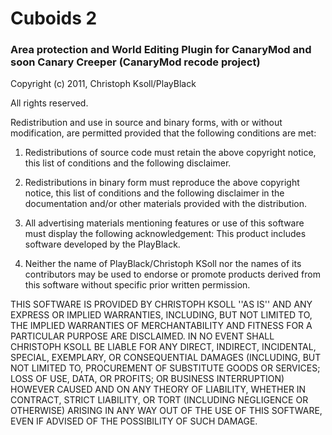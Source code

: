 # Cuboids 2
### Area protection and World Editing Plugin for CanaryMod and soon Canary Creeper (CanaryMod recode project)

Copyright (c) 2011, Christoph Ksoll/PlayBlack

All rights reserved.

Redistribution and use in source and binary forms, with or without
modification, are permitted provided that the following conditions are met:
1. Redistributions of source code must retain the above copyright
   notice, this list of conditions and the following disclaimer.
   
2. Redistributions in binary form must reproduce the above copyright
   notice, this list of conditions and the following disclaimer in the
   documentation and/or other materials provided with the distribution.
   
3. All advertising materials mentioning features or use of this software
   must display the following acknowledgement:
   This product includes software developed by the PlayBlack.
   
4. Neither the name of PlayBlack/Christoph KSoll nor the
   names of its contributors may be used to endorse or promote products
   derived from this software without specific prior written permission.

THIS SOFTWARE IS PROVIDED BY CHRISTOPH KSOLL ''AS IS'' AND ANY
EXPRESS OR IMPLIED WARRANTIES, INCLUDING, BUT NOT LIMITED TO, THE IMPLIED
WARRANTIES OF MERCHANTABILITY AND FITNESS FOR A PARTICULAR PURPOSE ARE
DISCLAIMED. IN NO EVENT SHALL CHRISTOPH KSOLL BE LIABLE FOR ANY
DIRECT, INDIRECT, INCIDENTAL, SPECIAL, EXEMPLARY, OR CONSEQUENTIAL DAMAGES
(INCLUDING, BUT NOT LIMITED TO, PROCUREMENT OF SUBSTITUTE GOODS OR SERVICES;
LOSS OF USE, DATA, OR PROFITS; OR BUSINESS INTERRUPTION) HOWEVER CAUSED AND
ON ANY THEORY OF LIABILITY, WHETHER IN CONTRACT, STRICT LIABILITY, OR TORT
(INCLUDING NEGLIGENCE OR OTHERWISE) ARISING IN ANY WAY OUT OF THE USE OF THIS
SOFTWARE, EVEN IF ADVISED OF THE POSSIBILITY OF SUCH DAMAGE.